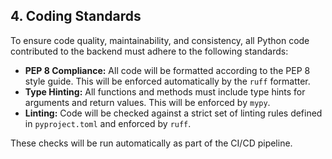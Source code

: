 ## 4. Coding Standards

To ensure code quality, maintainability, and consistency, all Python code contributed to the backend must adhere to the following standards:

*   **PEP 8 Compliance:** All code will be formatted according to the PEP 8 style guide. This will be enforced automatically by the `ruff` formatter.
*   **Type Hinting:** All functions and methods must include type hints for arguments and return values. This will be enforced by `mypy`.
*   **Linting:** Code will be checked against a strict set of linting rules defined in `pyproject.toml` and enforced by `ruff`.

These checks will be run automatically as part of the CI/CD pipeline.
